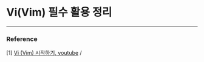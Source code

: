 

# Vi(Vim) 필수 활용 정리 













***

### Reference 

[1] [Vi (Vim) 시작하기, youtube](https://youtu.be/GWo_MxMlJJ4) / 

